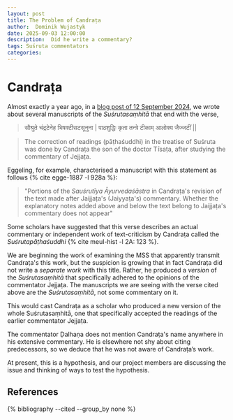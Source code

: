 ```yaml
---
layout: post
title: The Problem of Candraṭa
author:  Dominik Wujastyk
date: 2025-09-03 12:00:00
description:  Did he write a commentary?
tags: Suśruta commentators
categories: 
---
```


# Candraṭa

Almost exactly a year ago, in a [blog post of 12 September 2024](https://sushrutaproject.org/2024/09/12/candrata/), we wrote about several manuscripts of the *Suśrutasaṃhitā* that end with the verse,

>सौश्रुते चंद्रटेनेह भिषक्टीसटसूनुना |
पाठशुद्धिः कृता तन्त्रे टीकाम् आलोक्य जैज्जटीं  ||

>The correction of readings (pāṭhaśuddhi) in the treatise of Suśruta was done by Candraṭa the son of the doctor Tīsaṭa, after studying the commentary of Jejjaṭa.

Eggeling, for example, characterised a manuscript with this statement as follows {% cite egge-1887  -l 928a %}: 

>  "Portions of the *Sauśrutīya Āyurvedaśāstra* in Candraṭa's revision of the text made after Jaijjaṭa's (Jaiyyaṭa's) commentary.  Whether the explanatory notes added above and below the text belong to Jaijjaṭa's commentary does not appear" 

Some scholars have suggested that this verse describes an actual commentary or independent work of text-criticism by Candraṭa called the *Suśrutapāṭhaśuddhi* {% cite meul-hist -l 2A: 123 %}.	

We are beginning the work of examining the MSS that apparently transmit Candraṭa's this work, but the suspicion is growing that in fact Candraṭa did not write a *separate work* with this title.  Rather, he produced a *version* of the *Suśrutasaṃhitā* that specifically adhered to the opinions of the commentator Jejjaṭa. The manuscripts we are seeing with the verse cited above are the *Suśrutasaṃhitā*, not some commentary on it. 

This would cast Candraṭa as a scholar who produced a new version of the whole Suśrutasaṃhitā, one that specifically accepted the readings of the earlier commentator Jejjaṭa. 

The commentator Ḍalhaṇa does not mention Candraṭa's name anywhere in his extensive commentary.   He is elsewhere not shy about citing predecessors, so we deduce that he was not aware of Candraṭa’s work.

At present, this is a hypothesis, and our project members are discussing the issue and thinking of ways to test the hypothesis. 

## References

{% bibliography --cited  --group_by none  %}
